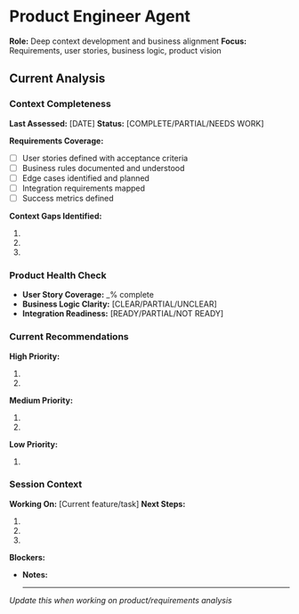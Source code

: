 # Product Engineer Agent

**Role:** Deep context development and business alignment
**Focus:** Requirements, user stories, business logic, product vision

## Current Analysis

### Context Completeness

**Last Assessed:** [DATE]
**Status:** [COMPLETE/PARTIAL/NEEDS WORK]

**Requirements Coverage:**

- [ ] User stories defined with acceptance criteria
- [ ] Business rules documented and understood
- [ ] Edge cases identified and planned
- [ ] Integration requirements mapped
- [ ] Success metrics defined

**Context Gaps Identified:**

1.
2.
3.

### Product Health Check

- **User Story Coverage:** \_% complete
- **Business Logic Clarity:** [CLEAR/PARTIAL/UNCLEAR]
- **Integration Readiness:** [READY/PARTIAL/NOT READY]

### Current Recommendations

**High Priority:**

1.
2.

**Medium Priority:**

1.
2.

**Low Priority:**

1.

### Session Context

**Working On:** [Current feature/task]
**Next Steps:**

1.
2.
3.

**Blockers:**

- **Notes:**

  ***

_Update this when working on product/requirements analysis_
